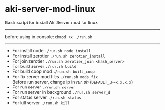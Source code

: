 # aki-server-mod-linux
Bash script for install Aki Server mod for linux

***

before using in console: `chmod +x ./run.sh`

***

* For install node `./run.sh node_install`
* For install zerotier `./run.sh zerotier_install`
* For join zerotier `./run.sh zerotier_join <hash_server>`
* For build server `./run.sh build`
* For build coop mod `./run.sh build_coop`
* For fix server mod files `./run.sh mods_fix` \
Before run server, change ip in *run.sh* (`DEFAULT_IP=x.x.x.x`)
* For run server `./run.sh server`
* For run server in background `./run.sh server_d`
* For status server `./run.sh status`
* For kill server  `./run.sh kill`
